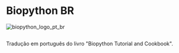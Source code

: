 # Biopython BR

![biopython_logo_pt_br](https://user-images.githubusercontent.com/91161693/139502145-483d0c55-85b9-40c1-b133-cd4e45b196a4.png)
##

Tradução em português do livro "Biopython Tutorial and Cookbook".
